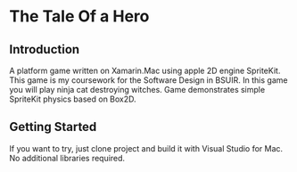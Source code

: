 # The Tale Of a Hero

## Introduction
A platform game written on Xamarin.Mac using apple 2D engine SpriteKit. This game is my coursework for the Software Design in BSUIR.
In this game you will play ninja cat destroying witches. Game demonstrates simple SpriteKit physics based on Box2D.

## Getting Started
If you want to try, just clone project and build it with Visual Studio for Mac. No additional libraries required.